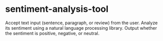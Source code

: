 # sentiment-analysis-tool
Accept text input (sentence, paragraph, or review) from the user.  Analyze its sentiment using a natural language processing library.  Output whether the sentiment is positive, negative, or neutral.

